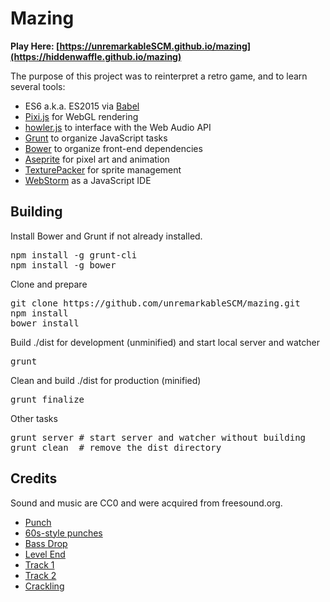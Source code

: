 # Mazing

**Play Here: [https://unremarkableSCM.github.io/mazing](https://hiddenwaffle.github.io/mazing)**

The purpose of this project was to reinterpret a retro game, and to learn several tools:
* ES6 a.k.a. ES2015 via [Babel](https://babeljs.io/)
* [Pixi.js](http://www.pixijs.com/) for WebGL rendering
* [howler.js](https://github.com/goldfire/howler.js/) to interface with the Web Audio API
* [Grunt](http://gruntjs.com/) to organize JavaScript tasks
* [Bower](http://bower.io/) to organize front-end dependencies
* [Aseprite](http://www.aseprite.org/) for pixel art and animation
* [TexturePacker](https://www.codeandweb.com/texturepacker) for sprite management
* [WebStorm](https://www.jetbrains.com/webstorm/) as a JavaScript IDE

## Building

Install Bower and Grunt if not already installed.
<pre>
npm install -g grunt-cli
npm install -g bower
</pre>

Clone and prepare
<pre>
git clone https://github.com/unremarkableSCM/mazing.git
npm install
bower install
</pre>

Build ./dist for development (unminified) and start local server and watcher
<pre>
grunt
</pre>

Clean and build ./dist for production (minified)
<pre>
grunt finalize
</pre>

Other tasks
<pre>
grunt server # start server and watcher without building
grunt clean  # remove the dist directory
</pre>

## Credits

Sound and music are CC0 and were acquired from freesound.org.
* [Punch](http://www.freesound.org/people/Ekokubza123/sounds/104183/)
* [60s-style punches](http://www.freesound.org/people/karjo238/sounds/278210/)
* [Bass Drop](http://www.freesound.org/people/Stereo%20Surgeon/sounds/261205/)
* [Level End](http://www.freesound.org/people/bombstu/sounds/159081/)
* [Track 1](http://www.freesound.org/people/DraKounet/sounds/324379/)
* [Track 2](http://www.freesound.org/people/DraKounet/sounds/324377/)
* [Crackling](http://www.freesound.org/people/painmooser/sounds/168949/)
